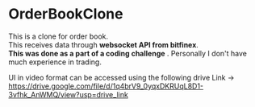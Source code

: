 # OrderBookClone 
This is a clone for order book. <br>This receives data through **websocket API from bitfinex**.  
**This was done as a part of a coding challenge** .
 Personally I don't have much experience in trading.

UI in video format can be accessed using the following drive Link -> https://drive.google.com/file/d/1q4brV9_0yqxDKRUqL8D1-3vfhk_AnWMQ/view?usp=drive_link 
